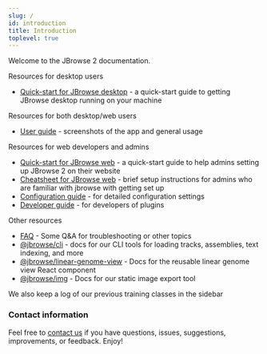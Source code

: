 ```yaml
---
slug: /
id: introduction
title: Introduction
toplevel: true
---
```


Welcome to the JBrowse 2 documentation.

Resources for desktop users

- [Quick-start for JBrowse desktop](quickstart_desktop) - a quick-start guide to
  getting JBrowse desktop running on your machine

Resources for both desktop/web users

- [User guide](user_guide) - screenshots of the app and general usage

Resources for web developers and admins

- [Quick-start for JBrowse web](quickstart_web) - a quick-start guide to
  help admins setting up JBrowse 2 on their website
- [Cheatsheet for JBrowse web](superquickstart_web) - brief setup instructions
  for admins who are familiar with jbrowse with getting set up
- [Configuration guide](config_guide) - for detailed configuration settings
- [Developer guide](developer_guide) - for developers of plugins

Other resources

- [FAQ](faq) - Some Q&A for troubleshooting or other topics
- [@jbrowse/cli](cli) - docs for our CLI tools for loading tracks,
  assemblies, text indexing, and more
- [@jbrowse/linear-genome-view](https://jbrowse.org/storybook/lgv/main/) -
  Docs for the reusable linear genome view React component
- [@jbrowse/img](https://www.npmjs.com/package/@jbrowse/img) - Docs for our
  static image export tool

We also keep a log of our previous training classes in the sidebar

### Contact information

Feel free to [contact us](/contact) if you have questions, issues, suggestions,
improvements, or feedback. Enjoy!
